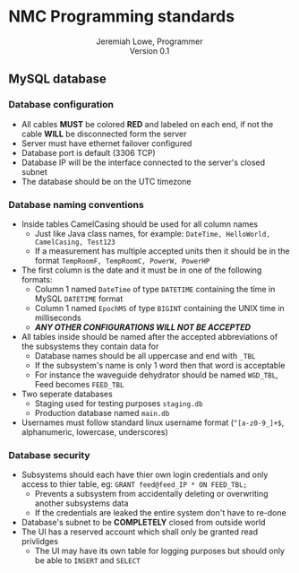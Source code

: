 # NMC Programming standards

<center>Jeremiah Lowe, Programmer</center>
<center>Version 0.1</center>

## MySQL database
### Database configuration
 - All cables **MUST** be colored **RED** and labeled on each end, if not the cable **WILL** be disconnected form the server
 - Server must have ethernet failover configured
 - Database port is default (3306 TCP)
 - Database IP will be the interface connected to the server's closed subnet
 - The database should be on the UTC timezone
 
### Database naming conventions
 - Inside tables CamelCasing should be used for all column names
    - Just like Java class names, for example: `DateTime, HelloWorld, CamelCasing, Test123`
    - If a measurement has multiple accepted units then it should be in the format `TempRoomF, TempRoomC, PowerW, PowerHP`
 - The first column is the date and it must be in one of the following formats:
    - Column 1 named `DateTime` of type `DATETIME` containing the time in MySQL `DATETIME` format
    - Column 1 named `EpochMS` of type `BIGINT` containing the UNIX time in milliseconds
    - ***ANY OTHER CONFIGURATIONS WILL NOT BE ACCEPTED***
 - All tables inside should be named after the accepted abbreviations of  the subsystems they contain data for
    - Database names should be all uppercase and end with `_TBL`
    - If the subsystem's name is only 1 word then that word is acceptable
   - For instance the waveguide dehydrator should be named `WGD_TBL`, Feed becomes `FEED_TBL`
 - Two seperate databases
    - Staging used for testing purposes `staging.db`
    - Production database named `main.db`
 - Usernames must follow standard linux username format (`^[a-z0-9_]+$`, alphanumeric, lowercase, underscores)
 
### Database security
 - Subsystems should each have thier own login credentials and only access to thier table, eg: `GRANT feed@feed_IP * ON FEED_TBL;`
    - Prevents a subsystem from accidentally deleting or overwriting another subsystems data
    - If the credentials are leaked the entire system don't have to re-done
 - Database's subnet to be **COMPLETELY** closed from outside world
 - The UI has a reserved account which shall only be granted read privlidges
    - The UI may have its own table for logging purposes but should only be able to `INSERT` and `SELECT`
